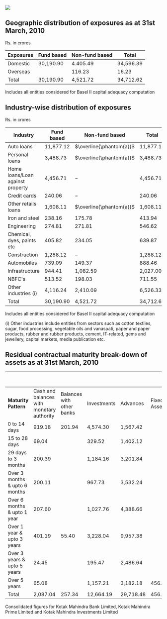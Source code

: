 ![](_page_0_Picture_0.jpeg)

## Geographic distribution of exposures as at 31st March, 2010

Rs. in crores

| Exposures | Fund based | Non-fund based | Total     |
|-----------|------------|----------------|-----------|
| Domestic  | 30,190.90  | 4.405.49       | 34,596.39 |
| Overseas  |            | 116.23         | 16.23     |
| Total     | 30,190.90  | 4,521.72       | 34,712.62 |

Includes all entities considered for Basel II capital adequacy computation

## Industry-wise distribution of exposures

Rs. in crores

| Industry                         | Fund based | Non-fund based           | Total     |
|----------------------------------|------------|--------------------------|-----------|
| Auto loans                       | 11,877.12  | $\overline{\phantom{a}}$ | 11,877.12 |
| Personal loans                   | 3,488.73   | $\overline{\phantom{a}}$ | 3,488.73  |
| Home loans/Loan against property | 4,456.71   | $-$                      | 4,456.71  |
| Credit cards                     | 240.06     | $-$                      | 240.06    |
| Other retails loans              | 1,608.11   | $\overline{\phantom{a}}$ | 1,608.11  |
| Iron and steel                   | 238.16     | 175.78                   | 413.94    |
| Engineering                      | 274.81     | 271.81                   | 546.62    |
| Chemical, dyes, paints etc       | 405.82     | 234.05                   | 639.87    |
| Construction                     | 1,288.12   | $-$                      | 1,288.12  |
| Automobiles                      | 739.09     | 149.37                   | 888.46    |
| Infrastructure                   | 944.41     | 1,082.59                 | 2,027.00  |
| NBFC's                           | 513.52     | 198.03                   | 711.55    |
| Other industries (i)             | 4,116.24   | 2,410.09                 | 6,526.33  |
| Total                            | 30,190.90  | 4,521.72                 | 34,712.62 |

Includes all entities considered for Basel II capital adequacy computation

(i) Other industries include entities from sectors such as cotton textiles, sugar, food processing, vegetable oils and vanaspati, paper and paper products, rubber and rubber products, cement, IT-related, gems and jewellery, capital markets, media publication etc.

## Residual contractual maturity break-down of assets as at 31st March, 2010

|                               |                                                    |                                 |             |           |              | Rs. in crores |
|-------------------------------|----------------------------------------------------|---------------------------------|-------------|-----------|--------------|---------------|
| <b>Maturity Pattern</b>       | Cash and<br>balances with<br>monetary<br>authority | Balances<br>with other<br>banks | Investments | Advances  | Fixed Assets | Other Assets  |
| 0 to 14 days                  | 919.18                                             | 201.94                          | 4,574.30    | 1,567.42  |              | 320.40        |
| 15 to 28 days                 | 69.04                                              |                                 | 329.52      | 1,402.12  |              | 104.01        |
| 29 days to 3 months           | 200.39                                             |                                 | 1,184.16    | 3,201.84  |              | 245.34        |
| Over 3 months & upto 6 months | 200.11                                             |                                 | 967.73      | 3,532.24  |              | 58.88         |
| Over 6 months & upto 1 year   | 207.60                                             |                                 | 1,027.76    | 4,388.66  |              | 1.21          |
| Over 1 year & upto 3 years    | 401.19                                             | 55.40                           | 3,228.04    | 9,957.38  |              | 75.44         |
| Over 3 years & upto 5 years   | 24.45                                              |                                 | 195.47      | 2,486.64  |              |               |
| Over 5 years                  | 65.08                                              |                                 | 1,157.21    | 3,182.18  | 456.38       | 791.96        |
| Total                         | 2,087.04                                           | 257.34                          | 12,664.19   | 29,718.48 | 456.38       | 1,597.24      |

Consolidated figures for Kotak Mahindra Bank Limited, Kotak Mahindra Prime Limited and Kotak Mahindra Investments Limited